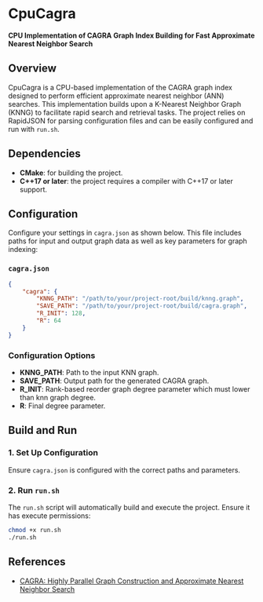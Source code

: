 # CpuCagra

**CPU Implementation of CAGRA Graph Index Building for Fast Approximate Nearest Neighbor Search**

## Overview

CpuCagra is a CPU-based implementation of the CAGRA graph index designed to perform efficient approximate nearest neighbor (ANN) searches. This implementation builds upon a K-Nearest Neighbor Graph (KNNG) to facilitate rapid search and retrieval tasks. The project relies on RapidJSON for parsing configuration files and can be easily configured and run with `run.sh`.


## Dependencies

- **CMake**: for building the project.
- **C++17 or later**: the project requires a compiler with C++17 or later support.

## Configuration

Configure your settings in `cagra.json` as shown below. This file includes paths for input and output graph data as well as key parameters for graph indexing:

### `cagra.json`

```json
{
    "cagra": {
        "KNNG_PATH": "/path/to/your/project-root/build/knng.graph",
        "SAVE_PATH": "/path/to/your/project-root/build/cagra.graph",
        "R_INIT": 128,
        "R": 64
    }
}
```

### Configuration Options

- **KNNG_PATH**: Path to the input KNN graph.
- **SAVE_PATH**: Output path for the generated CAGRA graph.
- **R_INIT**: Rank-based reorder graph degree parameter which must lower than knn graph degree.
- **R**: Final degree parameter.

## Build and Run

### 1. Set Up Configuration

Ensure `cagra.json` is configured with the correct paths and parameters.

### 2. Run `run.sh`

The `run.sh` script will automatically build and execute the project. Ensure it has execute permissions:

```bash
chmod +x run.sh
./run.sh
```

## References
- [CAGRA: Highly Parallel Graph Construction and Approximate Nearest Neighbor Search](https://arxiv.org/abs/2308.15136)
